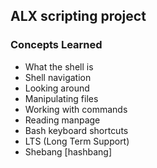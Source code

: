 ## ALX scripting project
### Concepts Learned
* What the shell is
* Shell navigation
* Looking around
* Manipulating files
* Working with commands
* Reading manpage
* Bash keyboard shortcuts
* LTS (Long Term Support)
* Shebang [hashbang]
